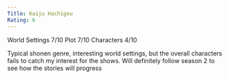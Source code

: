 ```yaml
---
Title: Kaiju Hachigou
Rating: 6
---
```

World Settings 7/10
Plot        7/10
Characters  4/10

Typical shonen genre, interesting world settings, but the overall characters fails to catch my interest for the shows. 
Will definitely follow season 2 to see how the stories will progress